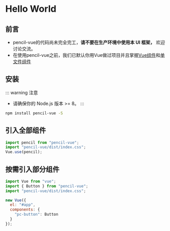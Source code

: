 # Hello World
## 前言
- pencil-vue的代码尚未完全完工，**请不要在生产环境中使用本 UI 框架，** 欢迎讨论交流。
- 在使用pencil-vue之前，我们已默认你用Vue做过项目并且掌握[Vue组件](https://cn.vuejs.org/v2/guide/components.html)和[单文件组件](https://cn.vuejs.org/v2/guide/single-file-components.html)

## 安装
::: warning 注意
- 请确保你的 Node.js 版本 >= 8。
:::
```bash
npm install pencil-vue -S
```

## 引入全部组件

```javascript
import pencil from "pencil-vue";
import "pencil-vue/dist/index.css";
Vue.use(pencil);
```

## 按需引入部分组件

```javascript
import Vue from "vue";
import { Button } from "pencil-vue";
import "pencil-vue/dist/index.css";

new Vue({
  el: "#app",
  components: {
    "pc-button": Button
  }
});
```
